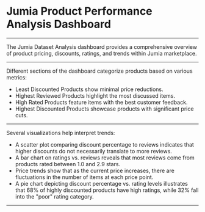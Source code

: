 # Jumia Product Performance Analysis Dashboard
---
The Jumia Dataset Analysis dashboard provides a comprehensive overview of product pricing, discounts, ratings, and trends within Jumia marketplace.

---
Different sections of the dashboard categorize products based on various metrics:

- Least Discounted Products show minimal price reductions.
- Highest Reviewed Products highlight the most discussed items.
- High Rated Products feature items with the best customer feedback.
- Highest Discounted Products showcase products with significant price cuts.

---
Several visualizations help interpret trends:

- A scatter plot comparing discount percentage to reviews indicates that higher discounts do not necessarily translate to more reviews.
- A bar chart on ratings vs. reviews reveals that most reviews come from products rated between 1.0 and 2.9 stars.
- Price trends show that as the current price increases, there are fluctuations in the number of items at each price point.
- A pie chart depicting discount percentage vs. rating levels illustrates that 68% of highly discounted products have high ratings, while 32% fall into the "poor" rating category.

---
